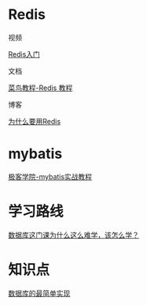 # Redis

视频

[Redis入门](https://www.imooc.com/learn/839)

文档

[菜鸟教程-Redis 教程](https://www.runoob.com/redis/redis-tutorial.html)

博客

[为什么要用Redis](https://juejin.im/post/5b516dc75188251af363492d)

# mybatis

[极客学院-mybatis实战教程](http://wiki.jikexueyuan.com/project/mybatis-in-action/)

# 学习路线

[数据库这门课为什么这么难学，该怎么学？](https://www.zhihu.com/question/26788013/answer/369020456)

# 知识点

[数据库的最简单实现](http://www.ruanyifeng.com/blog/2014/07/database_implementation.html)